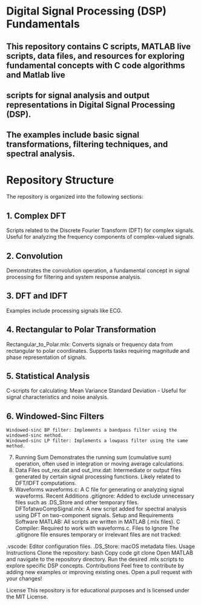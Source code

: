 # Digital Signal Processing (DSP) Fundamentals
## This repository contains C scripts, MATLAB live scripts, data files, and resources for exploring fundamental concepts with C code algorithms and Matlab live
## scripts for signal analysis and output representations in Digital Signal Processing (DSP). 
## The examples include basic signal transformations, filtering techniques, and spectral analysis.

# Repository Structure
The repository is organized into the following sections:

## 1. Complex DFT
  Scripts related to the Discrete Fourier Transform (DFT) for complex signals.
  Useful for analyzing the frequency components of complex-valued signals.
## 2. Convolution
  Demonstrates the convolution operation, a fundamental concept in signal processing for filtering and system response analysis.
## 3. DFT and IDFT
  Examples include processing signals like ECG.
## 4. Rectangular to Polar Transformation
Rectangular_to_Polar.mlx: Converts signals or frequency data from rectangular to polar coordinates.
Supports tasks requiring magnitude and phase representation of signals.
## 5. Statistical Analysis
  C-scripts for calculating:
    Mean
    Variance
    Standard Deviation
    - Useful for signal characteristics and noise analysis.
## 6. Windowed-Sinc Filters
    Windowed-sinc BP filter: Implements a bandpass filter using the windowed-sinc method.
    Windowed-sinc LP filter: Implements a lowpass filter using the same method.
7. Running Sum
Demonstrates the running sum (cumulative sum) operation, often used in integration or moving average calculations.
8. Data Files
out_rex.dat and out_imx.dat: Intermediate or output files generated by certain signal processing functions.
Likely related to DFT/IDFT computations.
9. Waveforms
waveforms.c: A C file for generating or analyzing signal waveforms.
Recent Additions
.gitignore: Added to exclude unnecessary files such as .DS_Store and other temporary files.
DFTofatwoCompSignal.mlx: A new script added for spectral analysis using DFT on two-component signals.
Setup and Requirements
Software
MATLAB: All scripts are written in MATLAB (.mlx files).
C Compiler: Required to work with waveforms.c.
Files to Ignore
The .gitignore file ensures temporary or irrelevant files are not tracked:

.vscode: Editor configuration files.
.DS_Store: macOS metadata files.
Usage Instructions
Clone the repository:
bash
Copy code
git clone <repository-url>
Open MATLAB and navigate to the repository directory.
Run the desired .mlx scripts to explore specific DSP concepts.
Contributions
Feel free to contribute by adding new examples or improving existing ones. Open a pull request with your changes!

License
This repository is for educational purposes and is licensed under the MIT License.

